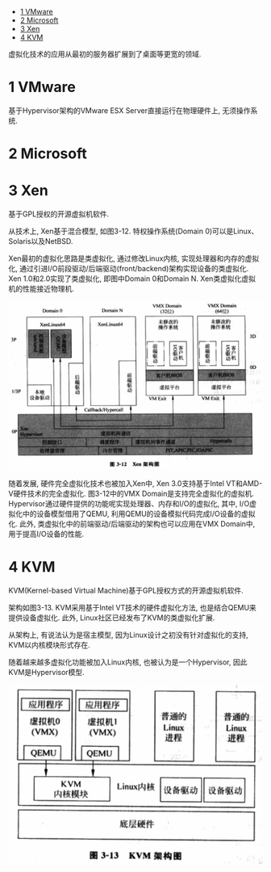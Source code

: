 
<!-- @import "[TOC]" {cmd="toc" depthFrom=1 depthTo=6 orderedList=false} -->

<!-- code_chunk_output -->

* [1 VMware](#1-vmware)
* [2 Microsoft](#2-microsoft)
* [3 Xen](#3-xen)
* [4 KVM](#4-kvm)

<!-- /code_chunk_output -->

虚拟化技术的应用从最初的服务器扩展到了桌面等更宽的领域.

# 1 VMware

基于Hypervisor架构的VMware ESX Server直接运行在物理硬件上, 无须操作系统. 

# 2 Microsoft

# 3 Xen

基于GPL授权的开源虚拟机软件.

从技术上, Xen基于混合模型, 如图3\-12. 特权操作系统(Domain 0)可以是Linux、Solaris以及NetBSD. 

Xen最初的虚拟化思路是类虚拟化, 通过修改Linux内核, 实现处理器和内存的虚拟化, 通过引进I/O前段驱动/后端驱动(front/backend)架构实现设备的类虚拟化. Xen 1.0和2.0实现了类虚拟化, 即图中Domain 0和Domain N. Xen类虚拟化虚拟机的性能接近物理机.

![config](./images/13.png)

随着发展, 硬件完全虚拟化技术也被加入Xen中, Xen 3.0支持基于Intel VT和AMD\-V硬件技术的完全虚拟化. 图3\-12中的VMX Domain是支持完全虚拟化的虚拟机. Hypervisor通过硬件提供的功能呢实现处理器、内存和I/O的虚拟化, 其中, I/O虚拟化中的设备模型借用了QEMU, 利用QEMU的设备模拟代码完成I/O设备的虚拟化. 此外, 类虚拟化中的前端驱动/后端驱动的架构也可以应用在VMX Domain中, 用于提高I/O设备的性能.

# 4 KVM

KVM(Kernel\-based Virtual Machine)基于GPL授权方式的开源虚拟机软件.

架构如图3\-13. KVM采用基于Intel VT技术的硬件虚拟化方法, 也是结合QEMU来提供设备虚拟化. 此外, Linux社区已经发布了KVM的类虚拟化扩展. 

从架构上, 有说法认为是宿主模型, 因为Linux设计之初没有针对虚拟化的支持, KVM以内核模块形式存在. 

随着越来越多虚拟化功能被加入Linux内核, 也被认为是一个Hypervisor, 因此KVM是Hypervisor模型.

![config](./images/14.png)

